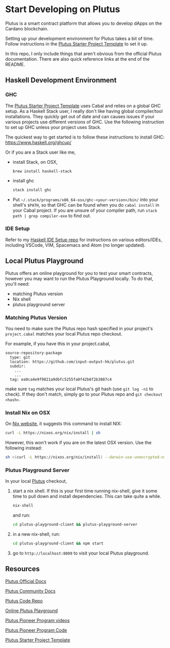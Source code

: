 # Start Developing on Plutus
Plutus is a smart contract platform that allows you to develop dApps on the Cardano blockchain.

Setting up your development environment for Plutus takes a bit of time. Follow instructions in the [Plutus Starter Project Template] to set it up.

In this repo, I only include things that aren't obvious from the official Plutus documentation. There are also quick reference links at the end of the README.

## Haskell Development Environment
### GHC
The [Plutus Starter Project Template] uses Cabal and relies on a global GHC setup. As a Haskell Stack user, I really don't like having global compiler/tool installations. They quickly get out of date and can causes issues if your various projects use different versions of GHC. Use the following instruction to set up GHC unless your project uses Stack.

The quickest way to get started is to follow these instructions to install GHC: https://www.haskell.org/ghcup/

Or if you are a Stack user like me,

* install Stack, on OSX, 
  ```
  brew install haskell-stack
  ```
* install ghc
  ```sh
  stack install ghc
  ```
* Put `~/.stack/programs/x86_64-osx/ghc-<your-version>/bin/` into your shell's `$PATH`, so that GHC can be found when you do `cabal install` in your Cabal project. If you are unsure of your compiler path, run `stack path | grep compiler-exe` to find out.


### IDE Setup
Refer to my [Haskell IDE Setup repo] for instructions on various editors/IDEs, including VSCode, VIM, Spacemacs and Atom (no longer updated).

## Local Plutus Playground
Plutus offers an online playground for you to test your smart contracts, however you may want to run the Plutus Playground locally. To do that, you'll need:
- matching Plutus version
- Nix shell
- plutus playground server

### Matching Plutus Version
You need to make sure the Plutus repo hash specified in your project's `project.cabal` matches your local Plutus repo checkout.

For example, if you have this in your project.cabal,
```cabal
source-repository-package
  type: git
  location: https://github.com/input-output-hk/plutus.git
  subdir:
    ...
    ...
  tag: ea0ca4e9f9821a9dbfc5255fa0f42b6f2b3887c4
```
make sure `tag` matches your local Plutus's git hash (use `git log -n1` to check). If they don't match, simply go to your Plutus repo and `git checkout <hash>`.

### Install Nix on OSX
On [Nix website], it suggests this command to install NIX:
```sh
curl -L https://nixos.org/nix/install | sh
```
However, this won't work if you are on the latest OSX version. Use the following instead:

```sh
sh <(curl -L https://nixos.org/nix/install) --darwin-use-unencrypted-nix-store-volume
```

### Plutus Playground Server
In your local [Plutus] checkout,
1. start a nix shell. If this is your first time running nix-shell, give it some time to pull down and install dependencies. This can take quite a while.
    ```sh
    nix-shell
    ```
   and run:
    ```sh
    cd plutus-playground-client && plutus-playground-server
    ```
2. in a new nix-shell, run:
    ```sh
    cd plutus-playground-client && npm start
    ```
3. go to `http://localhost:8009` to visit your local Plutus playground.

## Resources
[Plutus Official Docs]

[Plutus Community Docs]

[Plutus Code Repo]

[Online Plutus Playground]

[Plutus Pioneer Program videos]

[Plutus Pioneer Program Code]

[Plutus Starter Project Template]

[Haskell IDE Setup repo]: https://github.com/bjing/haskell-ide-setup
[Nix website]: https://nixos.org/download.html#nix-quick-install
[Online Plutus Playground]: https://playground.plutus.iohkdev.io/
[Plutus]: https://github.com/input-output-hk/plutus
[Plutus Code Repo]: https://github.com/input-output-hk/plutus
[Plutus Community Docs]: https://docs.plutus-community.com/
[Plutus Official Docs]: https://plutus.readthedocs.io/en/latest/
[Plutus Starter Project Template]: https://github.com/input-output-hk/plutus-starter
[Plutus Pioneer Program Code]: https://github.com/input-output-hk/plutus-pioneer-program
[Plutus Pioneer Program videos]: https://youtu.be/wqC8oiurqsI?list=PLnPTB0CuBOBypVDf1oGcsvnJGJg8h-LII
